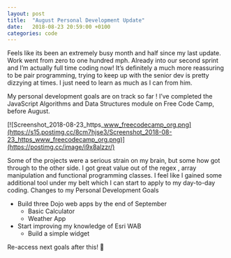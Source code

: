 ```yaml
---
layout: post
title:  "August Personal Development Update"
date:   2018-08-23 20:59:00 +0100
categories: code
---
```


Feels like its been an extremely busy month and half since my last update. Work went from zero to one hundred mph. Already into our second sprint and I’m actually full time coding now! It’s definitely a much more reassuring to be pair programming, trying to keep up with the senior dev is pretty dizzying at times. I just need to learn as much as I can from him.

My personal development goals are on track so far ! I’ve completed the JavaScript Algorithms and Data Structures module on Free Code Camp, before August.

[![Screenshot_2018-08-23_https_www_freecodecamp_org.png](https://s15.postimg.cc/8cm7hjse3/Screenshot_2018-08-23_https_www_freecodecamp_org.png)](https://postimg.cc/image/i9x8alzzr/)

Some of the projects were a serious strain on my brain, but some how got through to the other side. I got great value out of the regex , array manipulation and functional programming classes. I feel like I gained some additional tool under my belt which I can start to apply to my day-to-day coding.
Changes to my Personal Development Goals

- Build three Dojo web apps by the end of  September
  - Basic Calculator
  - Weather App
- Start improving my knowledge of Esri WAB
  - Build a simple widget

Re-access next goals after this! 💪
